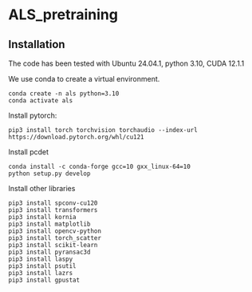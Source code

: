 # ALS_pretraining


## Installation
The code has been tested with Ubuntu 24.04.1, python 3.10, CUDA 12.1.1

We use conda to create a virtual environment. 
```
conda create -n als python=3.10
conda activate als
```

Install pytorch:
```
pip3 install torch torchvision torchaudio --index-url https://download.pytorch.org/whl/cu121
```

Install pcdet 
```
conda install -c conda-forge gcc=10 gxx_linux-64=10
python setup.py develop
```

Install other libraries
```
pip3 install spconv-cu120
pip3 install transformers 
pip3 install kornia 
pip3 install matplotlib  
pip3 install opencv-python
pip3 install torch_scatter
pip3 install scikit-learn
pip3 install pyransac3d
pip3 install laspy
pip3 install psutil
pip3 install lazrs
pip3 install gpustat
```
